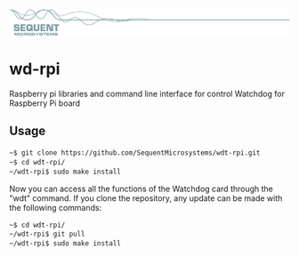 
[![wdt-rpi](reameres/sequent.jpg)](https://www.sequentmicrosystems.com)

# wd-rpi
Raspberry pi libraries and command line interface for control Watchdog for Raspberry Pi board

## Usage

```bash
~$ git clone https://github.com/SequentMicrosystems/wdt-rpi.git
~$ cd wdt-rpi/
~/wdt-rpi$ sudo make install
```

Now you can access all the functions of the Watchdog card through the "wdt" command.
If you clone the repository, any update can be made with the following commands:

```bash
~$ cd wdt-rpi/  
~/wdt-rpi$ git pull
~/wdt-rpi$ sudo make install
```  
